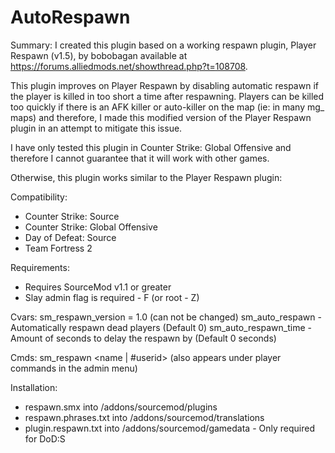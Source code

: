 AutoRespawn
===========

Summary:
I created this plugin based on a working respawn plugin, Player Respawn (v1.5), by bobobagan available at https://forums.alliedmods.net/showthread.php?t=108708.

This plugin improves on Player Respawn by disabling automatic respawn if the player is killed in too short a time after respawning. Players can be killed too quickly if there is an AFK killer or auto-killer on the map (ie: in many mg_ maps) and therefore, I made this modified version of the Player Respawn plugin in an attempt to mitigate this issue.

I have only tested this plugin in Counter Strike: Global Offensive and therefore I cannot guarantee that it will work with other games.

Otherwise, this plugin works similar to the Player Respawn plugin:

Compatibility:
- Counter Strike: Source
- Counter Strike: Global Offensive
- Day of Defeat: Source
- Team Fortress 2

Requirements:
- Requires SourceMod v1.1 or greater
- Slay admin flag is required - F (or root - Z)

Cvars:
sm_respawn_version = 1.0 (can not be changed)
sm_auto_respawn - Automatically respawn dead players (Default 0)
sm_auto_respawn_time - Amount of seconds to delay the respawn by (Default 0 seconds)

Cmds:
sm_respawn <name | #userid> (also appears under player commands in the admin menu)

Installation:
- respawn.smx into /addons/sourcemod/plugins
- respawn.phrases.txt into /addons/sourcemod/translations
- plugin.respawn.txt into /addons/sourcemod/gamedata - Only required for DoD:S